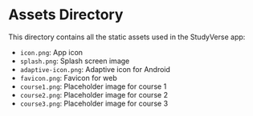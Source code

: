 # Assets Directory

This directory contains all the static assets used in the StudyVerse app:

- `icon.png`: App icon
- `splash.png`: Splash screen image
- `adaptive-icon.png`: Adaptive icon for Android
- `favicon.png`: Favicon for web
- `course1.png`: Placeholder image for course 1
- `course2.png`: Placeholder image for course 2
- `course3.png`: Placeholder image for course 3

